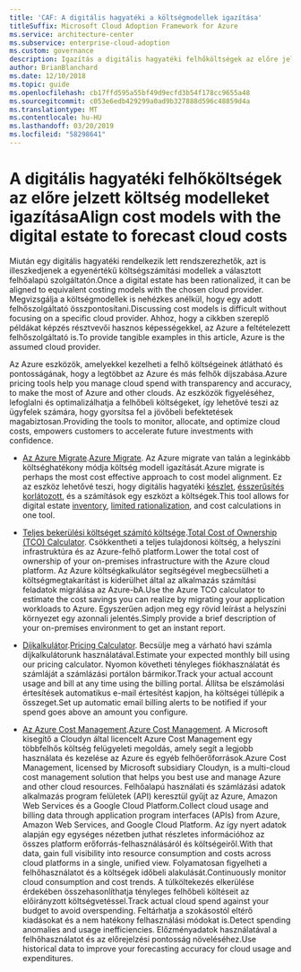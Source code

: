 ```yaml
---
title: 'CAF: A digitális hagyatéki a költségmodellek igazítása'
titleSuffix: Microsoft Cloud Adoption Framework for Azure
ms.service: architecture-center
ms.subservice: enterprise-cloud-adoption
ms.custom: governance
description: Igazítás a digitális hagyatéki felhőköltségek az előre jelzett költség modelleket.
author: BrianBlanchard
ms.date: 12/10/2018
ms.topic: guide
ms.openlocfilehash: cb17ffd595a55bf49d9ecfd3b54f178cc9655a48
ms.sourcegitcommit: c053e6edb429299a0ad9b327888d596c48859d4a
ms.translationtype: MT
ms.contentlocale: hu-HU
ms.lasthandoff: 03/20/2019
ms.locfileid: "58298641"
---
```

# <a name="align-cost-models-with-the-digital-estate-to-forecast-cloud-costs"></a><span data-ttu-id="c84f6-103">A digitális hagyatéki felhőköltségek az előre jelzett költség modelleket igazítása</span><span class="sxs-lookup"><span data-stu-id="c84f6-103">Align cost models with the digital estate to forecast cloud costs</span></span>

<span data-ttu-id="c84f6-104">Miután egy digitális hagyatéki rendelkezik lett rendszerezhetők, azt is illeszkedjenek a egyenértékű költségszámítási modellek a választott felhőalapú szolgáltatón.</span><span class="sxs-lookup"><span data-stu-id="c84f6-104">Once a digital estate has been rationalized, it can be aligned to equivalent costing models with the chosen cloud provider.</span></span> <span data-ttu-id="c84f6-105">Megvizsgálja a költségmodellek is nehézkes anélkül, hogy egy adott felhőszolgáltató összpontosítani.</span><span class="sxs-lookup"><span data-stu-id="c84f6-105">Discussing cost models is difficult without focusing on a specific cloud provider.</span></span> <span data-ttu-id="c84f6-106">Ahhoz, hogy a cikkben szereplő példákat képzés résztvevői hasznos képességekkel, az Azure a feltételezett felhőszolgáltató is.</span><span class="sxs-lookup"><span data-stu-id="c84f6-106">To provide tangible examples in this article, Azure is the assumed cloud provider.</span></span>

<span data-ttu-id="c84f6-107">Az Azure eszközök, amelyekkel kezelheti a felhő költségeinek átlátható és pontosságának, hogy a legtöbbet az Azure és más felhők díjszabása.</span><span class="sxs-lookup"><span data-stu-id="c84f6-107">Azure pricing tools help you manage cloud spend with transparency and accuracy, to make the most of Azure and other clouds.</span></span> <span data-ttu-id="c84f6-108">Az eszközök figyeléséhez, lefoglalni és optimalizálhatja a felhőbeli költségeket, így lehetővé teszi az ügyfelek számára, hogy gyorsítsa fel a jövőbeli befektetések magabiztosan.</span><span class="sxs-lookup"><span data-stu-id="c84f6-108">Providing the tools to monitor, allocate, and optimize cloud costs, empowers customers to accelerate future investments with confidence.</span></span>

- <span data-ttu-id="c84f6-109">[Az Azure Migrate](/azure/migrate/migrate-overview).</span><span class="sxs-lookup"><span data-stu-id="c84f6-109">[Azure Migrate](/azure/migrate/migrate-overview).</span></span> <span data-ttu-id="c84f6-110">Az Azure migrate van talán a leginkább költséghatékony módja költség modell igazítását.</span><span class="sxs-lookup"><span data-stu-id="c84f6-110">Azure migrate is perhaps the most cost effective approach to cost model alignment.</span></span> <span data-ttu-id="c84f6-111">Ez az eszköz lehetővé teszi, hogy digitális hagyatéki [készlet](inventory.md), [ésszerűsítés korlátozott](rationalize.md), és a számítások egy eszközt a költségek.</span><span class="sxs-lookup"><span data-stu-id="c84f6-111">This tool allows for digital estate [inventory](inventory.md), [limited rationalization](rationalize.md), and cost calculations in one tool.</span></span>

- <span data-ttu-id="c84f6-112">[Teljes bekerülési költséget számító költsége](https://azure.com/tco).</span><span class="sxs-lookup"><span data-stu-id="c84f6-112">[Total Cost of Ownership (TCO) Calculator](https://azure.com/tco).</span></span> <span data-ttu-id="c84f6-113">Csökkentheti a teljes tulajdonosi költség, a helyszíni infrastruktúra és az Azure-felhő platform.</span><span class="sxs-lookup"><span data-stu-id="c84f6-113">Lower the total cost of ownership of your on-premises infrastructure with the Azure cloud platform.</span></span> <span data-ttu-id="c84f6-114">Az Azure költségkalkulátor segítségével megbecsülheti a költségmegtakarítást is kiderülhet által az alkalmazás számítási feladatok migrálása az Azure-bA.</span><span class="sxs-lookup"><span data-stu-id="c84f6-114">Use the Azure TCO calculator to estimate the cost savings you can realize by migrating your application workloads to Azure.</span></span> <span data-ttu-id="c84f6-115">Egyszerűen adjon meg egy rövid leírást a helyszíni környezet egy azonnali jelentés.</span><span class="sxs-lookup"><span data-stu-id="c84f6-115">Simply provide a brief description of your on-premises environment to get an instant report.</span></span>

- <span data-ttu-id="c84f6-116">[Díjkalkulátor](https://azure.microsoft.com/pricing).</span><span class="sxs-lookup"><span data-stu-id="c84f6-116">[Pricing Calculator](https://azure.microsoft.com/pricing).</span></span> <span data-ttu-id="c84f6-117">Becsülje meg a várható havi számla díjkalkulátorunk használatával.</span><span class="sxs-lookup"><span data-stu-id="c84f6-117">Estimate your expected monthly bill using our pricing calculator.</span></span> <span data-ttu-id="c84f6-118">Nyomon követheti tényleges fiókhasználatát és számláját a számlázási portálon bármikor.</span><span class="sxs-lookup"><span data-stu-id="c84f6-118">Track your actual account usage and bill at any time using the billing portal.</span></span> <span data-ttu-id="c84f6-119">Állítsa be elszámolási értesítések automatikus e-mail értesítést kapjon, ha költségei túllépik a összeget.</span><span class="sxs-lookup"><span data-stu-id="c84f6-119">Set up automatic email billing alerts to be notified if your spend goes above an amount you configure.</span></span>

- <span data-ttu-id="c84f6-120">[Az Azure Cost Management](https://azure.microsoft.com/services/cost-management/).</span><span class="sxs-lookup"><span data-stu-id="c84f6-120">[Azure Cost Management](https://azure.microsoft.com/services/cost-management/).</span></span> <span data-ttu-id="c84f6-121">A Microsoft kisegítő a Cloudyn által licencelt Azure Cost Management egy többfelhős költség felügyeleti megoldás, amely segít a legjobb használata és kezelése az Azure és egyéb felhőerőforrások.</span><span class="sxs-lookup"><span data-stu-id="c84f6-121">Azure Cost Management, licensed by Microsoft subsidiary Cloudyn, is a multi-cloud cost management solution that helps you best use and manage Azure and other cloud resources.</span></span> <span data-ttu-id="c84f6-122">Felhőalapú használati és számlázási adatok alkalmazás program felületek (API) keresztül gyűjt az Azure, Amazon Web Services és a Google Cloud Platform.</span><span class="sxs-lookup"><span data-stu-id="c84f6-122">Collect cloud usage and billing data through application program interfaces (APIs) from Azure, Amazon Web Services, and Google Cloud Platform.</span></span> <span data-ttu-id="c84f6-123">Az így nyert adatok alapján egy egységes nézetben juthat részletes információhoz az összes platform erőforrás-felhasználásáról és költségeiről.</span><span class="sxs-lookup"><span data-stu-id="c84f6-123">With that data, gain full visibility into resource consumption and costs across cloud platforms in a single, unified view.</span></span> <span data-ttu-id="c84f6-124">Folyamatosan figyelheti a felhőhasználatot és a költségek időbeli alakulását.</span><span class="sxs-lookup"><span data-stu-id="c84f6-124">Continuously monitor cloud consumption and cost trends.</span></span> <span data-ttu-id="c84f6-125">A túlköltekezés elkerülése érdekében összehasonlíthatja tényleges felhőbeli költéseit az előirányzott költségvetéssel.</span><span class="sxs-lookup"><span data-stu-id="c84f6-125">Track actual cloud spend against your budget to avoid overspending.</span></span> <span data-ttu-id="c84f6-126">Feltárhatja a szokásostól eltérő kiadásokat és a nem hatékony felhasználási módokat is.</span><span class="sxs-lookup"><span data-stu-id="c84f6-126">Detect spending anomalies and usage inefficiencies.</span></span> <span data-ttu-id="c84f6-127">Előzményadatok használatával a felhőhasználatot és az előrejelzési pontosság növeléséhez.</span><span class="sxs-lookup"><span data-stu-id="c84f6-127">Use historical data to improve your forecasting accuracy for cloud usage and expenditures.</span></span>
